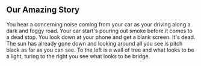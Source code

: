 ## Our Amazing Story

You hear a concerning noise coming from your car as your driving along a dark and foggy road. Your car start's pouring out smoke before it comes to a dead stop. You look down at your phone and get a blank screen. It's dead. The sun has already gone down and looking around all you see is pitch black as far as you can see. To the left is a wall of tree and what looks to be a light, turing to the right you see what looks to be bridge.   